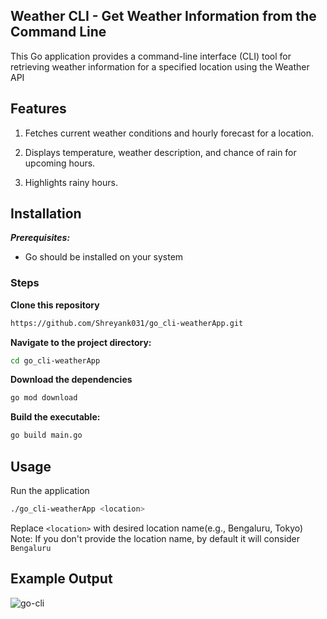 ## Weather CLI - Get Weather Information from the Command Line

This Go application provides a command-line interface (CLI) tool for retrieving weather information for a specified location using the Weather API

## Features

1. Fetches current weather conditions and hourly forecast for a location.

2. Displays temperature, weather description, and chance of rain for upcoming hours.

3. Highlights rainy hours.

## Installation

***Prerequisites:***

- Go should be installed on your system

### Steps

**Clone this repository**
```bash
https://github.com/Shreyank031/go_cli-weatherApp.git
```

**Navigate to the project directory:**
```bash
cd go_cli-weatherApp
```

**Download the dependencies**
```bash
go mod download
```

**Build the executable:**
```bash
go build main.go
```

## Usage

Run the application

```bash
./go_cli-weatherApp <location>
```

Replace `<location>` with desired location name(e.g., Bengaluru, Tokyo)
Note: If you don't provide the location name, by default it will consider `Bengaluru`

## Example Output

![go-cli](https://github.com/Shreyank031/go_cli-weatherApp/assets/115367978/332c5b96-5c2c-4416-aa57-fee286a66294)




